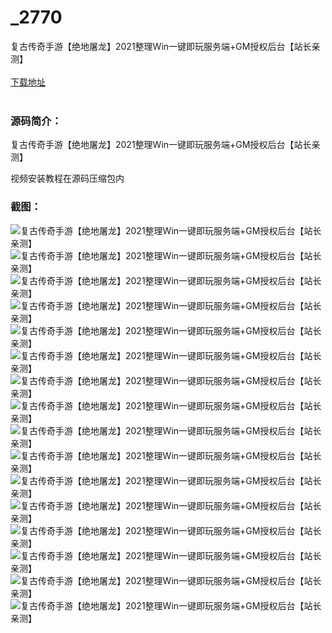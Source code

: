 # _2770
复古传奇手游【绝地屠龙】2021整理Win一键即玩服务端+GM授权后台【站长亲测】
<br/></br>
[下载地址](https://www.uuid2.com/2770.html "下载地址")
<br/></br>
<h3>源码简介：</h3>
<p>复古传奇手游【绝地屠龙】2021整理Win一键即玩服务端+GM授权后台【站长亲测】<p>
<p>视频安装教程在源码压缩包内<p>
<h3>截图：</h3>
<img src="https://www.uuid2.com/wp-content/uploads/img/202111/6b5e1fe819.jpg" alt="复古传奇手游【绝地屠龙】2021整理Win一键即玩服务端+GM授权后台【站长亲测】"><img src="https://www.uuid2.com/wp-content/uploads/img/202111/b72e540953.jpg" alt="复古传奇手游【绝地屠龙】2021整理Win一键即玩服务端+GM授权后台【站长亲测】"><img src="https://www.uuid2.com/wp-content/uploads/img/202111/486ef52131.jpg" alt="复古传奇手游【绝地屠龙】2021整理Win一键即玩服务端+GM授权后台【站长亲测】"><img src="https://www.uuid2.com/wp-content/uploads/img/202111/6949274754.jpg" alt="复古传奇手游【绝地屠龙】2021整理Win一键即玩服务端+GM授权后台【站长亲测】"><img src="https://www.uuid2.com/wp-content/uploads/img/202111/3585cff324.jpg" alt="复古传奇手游【绝地屠龙】2021整理Win一键即玩服务端+GM授权后台【站长亲测】"><img src="https://www.uuid2.com/wp-content/uploads/img/202111/c4b4e51304.jpg" alt="复古传奇手游【绝地屠龙】2021整理Win一键即玩服务端+GM授权后台【站长亲测】"><img src="https://www.uuid2.com/wp-content/uploads/img/202111/2acc9ec260.jpg" alt="复古传奇手游【绝地屠龙】2021整理Win一键即玩服务端+GM授权后台【站长亲测】"><img src="https://www.uuid2.com/wp-content/uploads/img/202111/83fd6f0892.jpg" alt="复古传奇手游【绝地屠龙】2021整理Win一键即玩服务端+GM授权后台【站长亲测】"><img src="https://www.uuid2.com/wp-content/uploads/img/202111/5692493977.jpg" alt="复古传奇手游【绝地屠龙】2021整理Win一键即玩服务端+GM授权后台【站长亲测】"><img src="https://www.uuid2.com/wp-content/uploads/img/202111/601b15d813.jpg" alt="复古传奇手游【绝地屠龙】2021整理Win一键即玩服务端+GM授权后台【站长亲测】"><img src="https://www.uuid2.com/wp-content/uploads/img/202111/b2c7c47861.jpg" alt="复古传奇手游【绝地屠龙】2021整理Win一键即玩服务端+GM授权后台【站长亲测】"><img src="https://www.uuid2.com/wp-content/uploads/img/202111/8989826983.jpg" alt="复古传奇手游【绝地屠龙】2021整理Win一键即玩服务端+GM授权后台【站长亲测】"><img src="https://www.uuid2.com/wp-content/uploads/img/202111/536ebf0901.jpg" alt="复古传奇手游【绝地屠龙】2021整理Win一键即玩服务端+GM授权后台【站长亲测】"><img src="https://www.uuid2.com/wp-content/uploads/img/202111/3c2c05b324.jpg" alt="复古传奇手游【绝地屠龙】2021整理Win一键即玩服务端+GM授权后台【站长亲测】"><img src="https://www.uuid2.com/wp-content/uploads/img/202111/e4d50fa272.jpg" alt="复古传奇手游【绝地屠龙】2021整理Win一键即玩服务端+GM授权后台【站长亲测】"><img src="https://www.uuid2.com/wp-content/uploads/img/202111/8d04008687.jpg" alt="复古传奇手游【绝地屠龙】2021整理Win一键即玩服务端+GM授权后台【站长亲测】">
